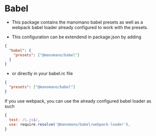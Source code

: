 # Babel

- This package contains the manomano babel presets as well as a webpack babel loader already configured to work with the presets.

- This configuration can be extendend in package.json by adding

```json
{
  "babel": {
    "presets": ["@manomano/babel"]
  }
}
```

- or directly in your babel.rc file

```json
{
  "presets": ["@manomano/babel"]
}
```

If you use webpack, you can use the already configured babel loader as such

```js
{
  test: /\.js$/,
  use: require.resolve('@manomano/babel/webpack-loader'),
}
```
